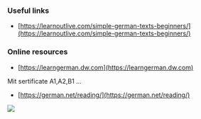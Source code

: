 ### Useful links
- [https://learnoutlive.com/simple-german-texts-beginners/](https://learnoutlive.com/simple-german-texts-beginners/)

### Online resources
- [https://learngerman.dw.com](https://learngerman.dw.com)

Mit sertificate A1,A2,B1 ...
- [https://german.net/reading/](https://german.net/reading/)

<img src="https://monosnap.com/image/8h9UIVNkRLGykrteG9K3BweJLDmy4R.png">
